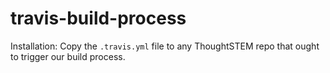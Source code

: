 # travis-build-process

Installation: Copy the `.travis.yml` file to any ThoughtSTEM repo that ought
to trigger our build process.






